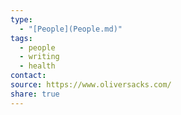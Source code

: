 ```yaml
---
type:
  - "[People](People.md)"
tags:
  - people
  - writing
  - health
contact: 
source: https://www.oliversacks.com/
share: true
---
```

